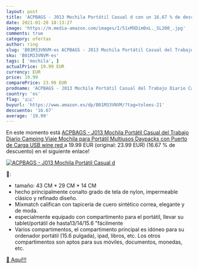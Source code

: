 ```yaml
---
layout: post
title: 'ACPBAGS - J013 Mochila Portátil Casual d con un 16.67 % de descuento'
date: 2021-01-28 18:13:27
image: 'https://m.media-amazon.com/images/I/51xMXDim0xL._SL200_.jpg'
comments: true
category: ofertas
author: ring
slug: 'B01M33VNVM-es ACPBAGS - J013 Mochila Portátil Casual del Trabajo Diario...'
sku: 'B01M33VNVM-es'
tags: [ 'mochila', ]
actualPrice: 19.99 EUR
currency: EUR
price: 19.99
comparePrice: 23.99 EUR
prodname: 'ACPBAGS - J013 Mochila Portátil Casual del Trabajo Diario Camping Viaje  Mochila para Portátil Multiusos Daypacks con Puerto de Carga USB  wine red '
country: 'es'
flag: '🇪🇸'
buyurl: 'https://www.amazon.es/dp/B01M33VNVM/?tag=tolees-21'
descuento: '16.67'
average: '19.99'
---
```


En este momento está [ACPBAGS - J013 Mochila Portátil Casual del Trabajo Diario Camping Viaje  Mochila para Portátil Multiusos Daypacks con Puerto de Carga USB  wine red ](https://www.amazon.es/dp/B01M33VNVM/?tag=tolees-21) a 19.99 EUR (original: 23.99 EUR) (16.67 %  de descuento) en el siguiente enlace!

[![ACPBAGS - J013 Mochila Portátil Casual d](https://m.media-amazon.com/images/I/51xMXDim0xL._SL200_.jpg)](https://www.amazon.es/dp/B01M33VNVM/?tag=tolees-21)

🔎:

- tamaño: 43 CM * 29 CM * 14 CM
- hecho principalmente conalto grado de tela de nylon, impermeable clásico y refinado diseño.
- Mixmatch califican con tapicería de cuero sintético correa, elegante y de moda.
- especialmente equipado con compartimento para el portátil, llevar su tablet/portátil de hasta13/14/15.6 "fácilmente
- Varios compartimentos, el compartimento principal es idóneo para su ordenador portátil (15.6 pulgada), ipad, libros, etc. Los otros compartimentos son aptos para sus móviles, documentos, monedas, etc.

[🛒 Aquí!!!](https://www.amazon.es/dp/B01M33VNVM/?tag=tolees-21)
